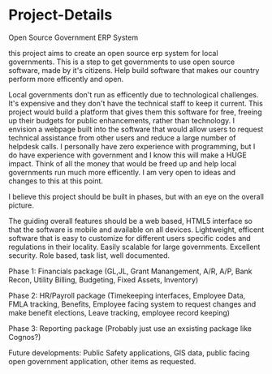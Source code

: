 # Project-Details
Open Source Government ERP System

this project aims to create an open source erp system for local governments. This is a step to get governments to use open source software, made by it's citizens. Help build software that makes our country perform more efficently and open.

Local governments don't run as efficently due to technological challenges. It's expensive and they don't have the technical staff to keep it current. This project would build a platform that gives them this software for free, freeing up their budgets for public enhancements, rather than technology. I envision a webpage built into the software that would allow users to request technical assistance from other users and reduce a large number of helpdesk calls. I personally have zero experience with programming, but I do have experience with government and I know this will make a HUGE impact. Think of all the money that would be freed up and help local governments run much more efficently. I am very open to ideas and changes to this at this point.

I believe this project should be built in phases, but with an eye on the overall picture.

The guiding overall features should be a web based, HTML5 interface so that the software is mobile and available on all devices. Lightweight, efficent software that is easy to customize for different users specific codes and regulations in their locality. Easily scalable for large governments. Excellent security. Role based, task list, well documented.

Phase 1: Financials package (GL,JL, Grant Manangement, A/R, A/P, Bank Recon, Utility Billing, Budgeting, Fixed Assets, Inventory)

Phase 2: HR/Payroll package (Timekeeping interfaces, Employee Data, FMLA tracking, Benefits, Employee facing system to request changes and make benefit elections, Leave tracking, employee record keeping)

Phase 3: Reporting package (Probably just use an exsisting package like Cognos?)

Future developments: Public Safety applications, GIS data, public facing open government application, other items as requested.
